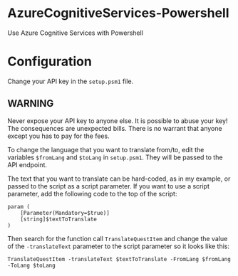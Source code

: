 # AzureCognitiveServices-Powershell
Use Azure Cognitive Services with Powershell

# Configuration
Change your API key in the ``setup.psm1`` file.
## WARNING
Never expose your API key to anyone else. It is possible to abuse your key! The consequences are unexpected bills. There is no warrant that anyone except you has to pay for the fees.

To change the language that you want to translate from/to, edit the variables ``$fromLang`` and ``$toLang`` in ``setup.psm1``. They will be passed to the API endpoint.

The text that you want to translate can be hard-coded, as in my example, or passed to the script as a script parameter.
If you want to use a script parameter, add the following code to the top of the script:

```
param (
    [Parameter(Mandatory=$true)]
    [string]$textToTranslate
)
```
Then search for the function call ``TranslateQuestItem`` and change the value of the ``-translateText`` parameter to the script parameter so it looks like this:

``TranslateQuestItem -translateText $textToTranslate -FromLang $fromLang -ToLang $toLang``
